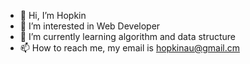 - 👋 Hi, I’m Hopkin 
- 👀 I’m interested in Web Developer
- 🌱 I’m currently learning algorithm and data structure
- 📫 How to reach me, my email is hopkinau@gmail.cm

<!---
Hopkinau/Hopkinau is a ✨ special ✨ repository because its `README.md` (this file) appears on your GitHub profile.
You can click the Preview link to take a look at your changes.
--->
